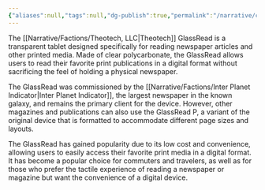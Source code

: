 ```yaml
---
{"aliases":null,"tags":null,"dg-publish":true,"permalink":"/narrative/concepts/tech/theotech-products/theotech-glass-read/","dgPassFrontmatter":true}
---
```


The [[Narrative/Factions/Theotech, LLC\|Theotech]] GlassRead is a transparent tablet designed specifically for reading newspaper articles and other printed media. Made of clear polycarbonate, the GlassRead allows users to read their favorite print publications in a digital format without sacrificing the feel of holding a physical newspaper.

The GlassRead was commissioned by the [[Narrative/Factions/Inter Planet Indicator\|Inter Planet Indicator]], the largest newspaper in the known galaxy, and remains the primary client for the device. However, other magazines and publications can also use the GlassRead P, a variant of the original device that is formatted to accommodate different page sizes and layouts.

The GlassRead has gained popularity due to its low cost and convenience, allowing users to easily access their favorite print media in a digital format. It has become a popular choice for commuters and travelers, as well as for those who prefer the tactile experience of reading a newspaper or magazine but want the convenience of a digital device.